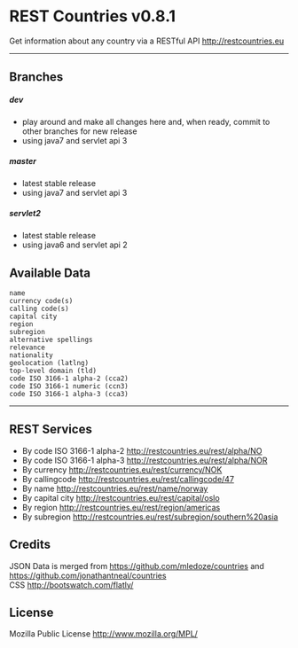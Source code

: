 REST Countries v0.8.1
=====================

Get information about any country via a RESTful API http://restcountries.eu

----------

Branches
---------
##### dev
* play around and make all changes here and, when ready, commit to other branches for new release
* using java7 and servlet api 3

##### master
* latest stable release
* using java7 and servlet api 3

##### servlet2
* latest stable release
* using java6 and servlet api 2

Available Data
---------

    name
    currency code(s)
    calling code(s)
    capital city
    region
    subregion
    alternative spellings
    relevance
    nationality
    geolocation (latlng)
    top-level domain (tld)
    code ISO 3166-1 alpha-2 (cca2)
    code ISO 3166-1 numeric (ccn3)
    code ISO 3166-1 alpha-3 (cca3)
----------

REST Services
---------
- By code ISO 3166-1 alpha-2 http://restcountries.eu/rest/alpha/NO
- By code ISO 3166-1 alpha-3 http://restcountries.eu/rest/alpha/NOR
- By currency http://restcountries.eu/rest/currency/NOK
- By callingcode http://restcountries.eu/rest/callingcode/47
- By name http://restcountries.eu/rest/name/norway
- By capital city http://restcountries.eu/rest/capital/oslo
- By region http://restcountries.eu/rest/region/americas
- By subregion http://restcountries.eu/rest/subregion/southern%20asia

Credits
---------
JSON Data is merged from https://github.com/mledoze/countries and https://github.com/jonathantneal/countries <br />
CSS http://bootswatch.com/flatly/

License
---------
Mozilla Public License http://www.mozilla.org/MPL/
